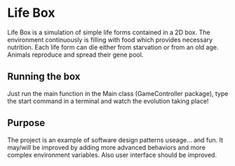 # Life Box

Life Box is a simulation of simple life forms contained in a 2D box.
The environment continuously is filling with food which provides necessary nutrition. Each life form can die either from starvation or from an old age.
Animals reproduce and spread their gene pool.


## Running the box

Just run the main function in the Main class (GameController package), type the start command in a terminal and watch the evolution taking place!

## Purpose

The project is an example of software design patterns useage... and fun. It may/will be improved by adding more advanced behaviors and more complex environment variables. Also user interface should be improved.
